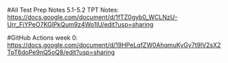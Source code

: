 #All Test Prep Notes 
5.1-5.2 TPT Notes:
https://docs.google.com/document/d/1fTZ0gyb0_WCLNzU-Urr_FiYPeO7KGlPkQum9z4Wo1lU/edit?usp=sharing

#GitHub Actions
week 0:
https://docs.google.com/document/d/19HPeLqfZW0AhqmuKyGy7t9lV2sX2TpT6doPe9nQ5oQ8/edit?usp=sharing